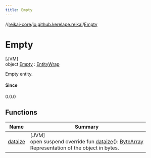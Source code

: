 ```yaml
---
title: Empty
---
```

//[reikai-core](../../../index.html)/[io.github.kerelape.reikai](../index.html)/[Empty](index.html)



# Empty



[JVM]\
object [Empty](index.html) : [EntityWrap](../-entity-wrap/index.html)

Empty entity.



#### Since



0.0.0



## Functions


| Name | Summary |
|---|---|
| [dataize](../-entity/dataize.html) | [JVM]<br>open suspend override fun [dataize](../-entity/dataize.html)(): [ByteArray](https://kotlinlang.org/api/latest/jvm/stdlib/kotlin/-byte-array/index.html)<br>Representation of the object in bytes. |

